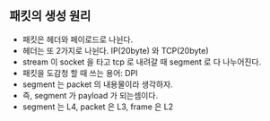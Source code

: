 ## 패킷의 생성 원리

- 패킷은 헤더와 페이로드로 나뉜다.
- 헤더는 또 2가지로 나뉜다. IP(20byte) 와 TCP(20byte)
- stream 이 socket 을 타고 tcp 로 내려갈 때 segment 로 다 나누어진다.
- 패킷을 도감청 할 때 쓰는 용어: DPI
- segment 는 packet 의 내용물이라 생각하자.
- 즉, segment 가 payload 가 되는셈이다.
- segment 는 L4, packet 은 L3, frame 은 L2
